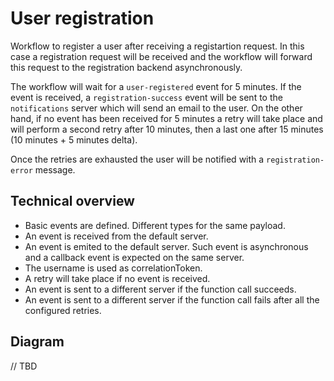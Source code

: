 # User registration

Workflow to register a user after receiving a registartion request. In this case
a registration request will be received and the workflow will forward this request
to the registration backend asynchronously.

The workflow will wait for a `user-registered` event for 5 minutes.
If the event is received, a `registration-success` event will be
sent to the `notifications` server which will send an email to the
user. On the other hand, if no event has been received for 5
minutes a retry will take place and will perform a second retry
after 10 minutes, then a last one after 15 minutes (10 minutes + 5
minutes delta).

Once the retries are exhausted the user will be notified with a `registration-error` message.

## Technical overview

- Basic events are defined. Different types for the same payload.
- An event is received from the default server.
- An event is emited to the default server. Such event is asynchronous and a callback event is expected on the same server.
- The username is used as correlationToken.
- A retry will take place if no event is received.
- An event is sent to a different server if the function call succeeds.
- An event is sent to a different server if the function call fails after all the configured retries.

## Diagram

// TBD
